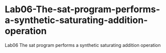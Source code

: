 # Lab06-The-sat-program-performs-a-synthetic-saturating-addition-operation
Lab06 The sat program performs a synthetic saturating addition operation
